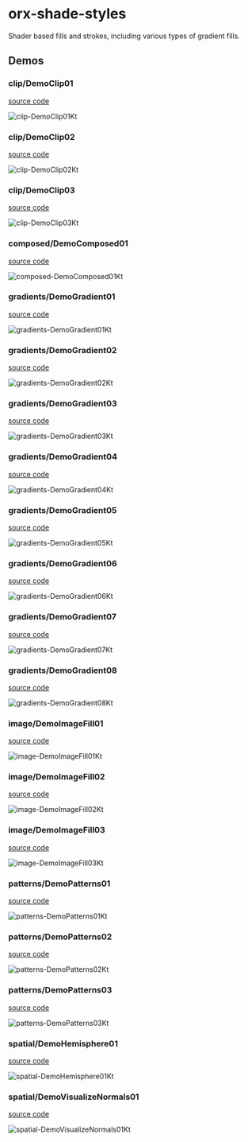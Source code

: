 # orx-shade-styles

Shader based fills and strokes, including various types of gradient fills.

<!-- __demos__ >
# Demos
[DemoRadialGradient01Kt](src/demo/kotlin/DemoRadialGradient01Kt.kt
![DemoRadialGradient01Kt](https://github.com/openrndr/orx/blob/media/orx-shade-styles/images/DemoRadialGradient01Kt.png
<!-- __demos__ -->
## Demos
### clip/DemoClip01
[source code](src/jvmDemo/kotlin/clip/DemoClip01.kt)

![clip-DemoClip01Kt](https://raw.githubusercontent.com/openrndr/orx/media/orx-shade-styles/images/clip-DemoClip01Kt.png)

### clip/DemoClip02
[source code](src/jvmDemo/kotlin/clip/DemoClip02.kt)

![clip-DemoClip02Kt](https://raw.githubusercontent.com/openrndr/orx/media/orx-shade-styles/images/clip-DemoClip02Kt.png)

### clip/DemoClip03
[source code](src/jvmDemo/kotlin/clip/DemoClip03.kt)

![clip-DemoClip03Kt](https://raw.githubusercontent.com/openrndr/orx/media/orx-shade-styles/images/clip-DemoClip03Kt.png)

### composed/DemoComposed01
[source code](src/jvmDemo/kotlin/composed/DemoComposed01.kt)

![composed-DemoComposed01Kt](https://raw.githubusercontent.com/openrndr/orx/media/orx-shade-styles/images/composed-DemoComposed01Kt.png)

### gradients/DemoGradient01
[source code](src/jvmDemo/kotlin/gradients/DemoGradient01.kt)

![gradients-DemoGradient01Kt](https://raw.githubusercontent.com/openrndr/orx/media/orx-shade-styles/images/gradients-DemoGradient01Kt.png)

### gradients/DemoGradient02
[source code](src/jvmDemo/kotlin/gradients/DemoGradient02.kt)

![gradients-DemoGradient02Kt](https://raw.githubusercontent.com/openrndr/orx/media/orx-shade-styles/images/gradients-DemoGradient02Kt.png)

### gradients/DemoGradient03
[source code](src/jvmDemo/kotlin/gradients/DemoGradient03.kt)

![gradients-DemoGradient03Kt](https://raw.githubusercontent.com/openrndr/orx/media/orx-shade-styles/images/gradients-DemoGradient03Kt.png)

### gradients/DemoGradient04
[source code](src/jvmDemo/kotlin/gradients/DemoGradient04.kt)

![gradients-DemoGradient04Kt](https://raw.githubusercontent.com/openrndr/orx/media/orx-shade-styles/images/gradients-DemoGradient04Kt.png)

### gradients/DemoGradient05
[source code](src/jvmDemo/kotlin/gradients/DemoGradient05.kt)

![gradients-DemoGradient05Kt](https://raw.githubusercontent.com/openrndr/orx/media/orx-shade-styles/images/gradients-DemoGradient05Kt.png)

### gradients/DemoGradient06
[source code](src/jvmDemo/kotlin/gradients/DemoGradient06.kt)

![gradients-DemoGradient06Kt](https://raw.githubusercontent.com/openrndr/orx/media/orx-shade-styles/images/gradients-DemoGradient06Kt.png)

### gradients/DemoGradient07
[source code](src/jvmDemo/kotlin/gradients/DemoGradient07.kt)

![gradients-DemoGradient07Kt](https://raw.githubusercontent.com/openrndr/orx/media/orx-shade-styles/images/gradients-DemoGradient07Kt.png)

### gradients/DemoGradient08
[source code](src/jvmDemo/kotlin/gradients/DemoGradient08.kt)

![gradients-DemoGradient08Kt](https://raw.githubusercontent.com/openrndr/orx/media/orx-shade-styles/images/gradients-DemoGradient08Kt.png)

### image/DemoImageFill01
[source code](src/jvmDemo/kotlin/image/DemoImageFill01.kt)

![image-DemoImageFill01Kt](https://raw.githubusercontent.com/openrndr/orx/media/orx-shade-styles/images/image-DemoImageFill01Kt.png)

### image/DemoImageFill02
[source code](src/jvmDemo/kotlin/image/DemoImageFill02.kt)

![image-DemoImageFill02Kt](https://raw.githubusercontent.com/openrndr/orx/media/orx-shade-styles/images/image-DemoImageFill02Kt.png)

### image/DemoImageFill03
[source code](src/jvmDemo/kotlin/image/DemoImageFill03.kt)

![image-DemoImageFill03Kt](https://raw.githubusercontent.com/openrndr/orx/media/orx-shade-styles/images/image-DemoImageFill03Kt.png)

### patterns/DemoPatterns01
[source code](src/jvmDemo/kotlin/patterns/DemoPatterns01.kt)

![patterns-DemoPatterns01Kt](https://raw.githubusercontent.com/openrndr/orx/media/orx-shade-styles/images/patterns-DemoPatterns01Kt.png)

### patterns/DemoPatterns02
[source code](src/jvmDemo/kotlin/patterns/DemoPatterns02.kt)

![patterns-DemoPatterns02Kt](https://raw.githubusercontent.com/openrndr/orx/media/orx-shade-styles/images/patterns-DemoPatterns02Kt.png)

### patterns/DemoPatterns03
[source code](src/jvmDemo/kotlin/patterns/DemoPatterns03.kt)

![patterns-DemoPatterns03Kt](https://raw.githubusercontent.com/openrndr/orx/media/orx-shade-styles/images/patterns-DemoPatterns03Kt.png)

### spatial/DemoHemisphere01
[source code](src/jvmDemo/kotlin/spatial/DemoHemisphere01.kt)

![spatial-DemoHemisphere01Kt](https://raw.githubusercontent.com/openrndr/orx/media/orx-shade-styles/images/spatial-DemoHemisphere01Kt.png)

### spatial/DemoVisualizeNormals01
[source code](src/jvmDemo/kotlin/spatial/DemoVisualizeNormals01.kt)

![spatial-DemoVisualizeNormals01Kt](https://raw.githubusercontent.com/openrndr/orx/media/orx-shade-styles/images/spatial-DemoVisualizeNormals01Kt.png)
